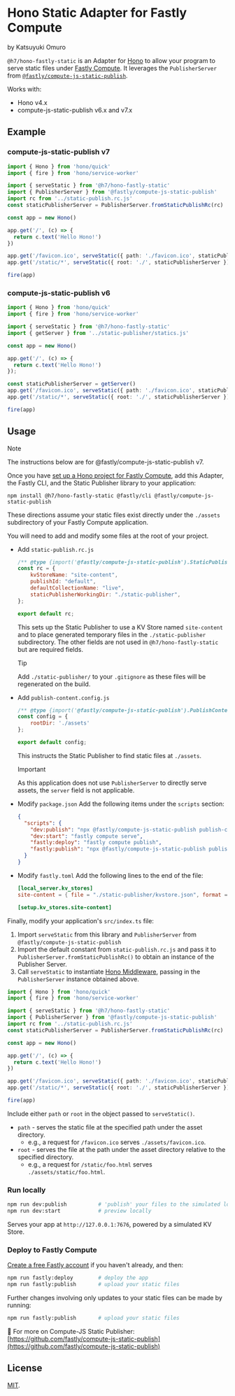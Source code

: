 # Hono Static Adapter for Fastly Compute

by Katsuyuki Omuro

`@h7/hono-fastly-static` is an Adapter for [Hono](https://hono.dev) to allow your program to serve static files under [Fastly Compute](https://www.fastly.com/products/edge-compute). It leverages the `PublisherServer` from [`@fastly/compute-js-static-publish`](https://www.npmjs.com/package/@fastly/compute-js-static-publish).

Works with:
* Hono v4.x
* compute-js-static-publish v6.x and v7.x

## Example

### compute-js-static-publish v7

```typescript
import { Hono } from 'hono/quick'
import { fire } from 'hono/service-worker'

import { serveStatic } from '@h7/hono-fastly-static'
import { PublisherServer } from '@fastly/compute-js-static-publish'
import rc from '../static-publish.rc.js'
const staticPublisherServer = PublisherServer.fromStaticPublishRc(rc)

const app = new Hono()

app.get('/', (c) => {
  return c.text('Hello Hono!')
})

app.get('/favicon.ico', serveStatic({ path: './favicon.ico', staticPublisherServer }))
app.get('/static/*', serveStatic({ root: './', staticPublisherServer }))

fire(app)
```

### compute-js-static-publish v6

```typescript
import { Hono } from 'hono/quick'
import { fire } from 'hono/service-worker'

import { serveStatic } from '@h7/hono-fastly-static'
import { getServer } from '../static-publisher/statics.js'

const app = new Hono()

app.get('/', (c) => {
  return c.text('Hello Hono!')
});

const staticPublisherServer = getServer()
app.get('/favicon.ico', serveStatic({ path: './favicon.ico', staticPublisherServer }))
app.get('/static/*', serveStatic({ root: './', staticPublisherServer }))

fire(app)
```

## Usage

> [!NOTE]
> The instructions below are for @fastly/compute-js-static-publish v7.

Once you have [set up a Hono project for Fastly Compute](https://hono.dev/getting-started/fastly), add this Adapter, the Fastly CLI, and the Static Publisher library to your application:

```
npm install @h7/hono-fastly-static @fastly/cli @fastly/compute-js-static-publish
```

These directions assume your static files exist directly under the `./assets` subdirectory of your Fastly Compute application.

You will need to add and modify some files at the root of your project.

* Add `static-publish.rc.js`
    ```javascript
    /** @type {import('@fastly/compute-js-static-publish').StaticPublishRc} */
    const rc = {
        kvStoreName: "site-content",
        publishId: "default",
        defaultCollectionName: "live",
        staticPublisherWorkingDir: "./static-publisher",
    };
    
    export default rc;
    ```
    This sets up the Static Publisher to use a KV Store named `site-content` and to place generated temporary files in the `./static-publisher` subdirectory. The other fields are not used in `@h7/hono-fastly-static` but are required fields.

    > [!TIP]
    > Add `./static-publisher/` to your `.gitignore` as these files will be regenerated on the build.

* Add `publish-content.config.js`
    ```javascript
    /** @type {import('@fastly/compute-js-static-publish').PublishContentConfig} */
    const config = {
        rootDir: './assets'
    };
    
    export default config;
    ```

    This instructs the Static Publisher to find static files at `./assets`.

    > [!IMPORTANT]
    > As this application does not use `PublisherServer` to directly serve assets, the `server` field is not applicable.

* Modify `package.json`
    Add the following items under the `scripts` section:
    ```json
    {
      "scripts": {
        "dev:publish": "npx @fastly/compute-js-static-publish publish-content --local",
        "dev:start": "fastly compute serve",
        "fastly:deploy": "fastly compute publish",
        "fastly:publish": "npx @fastly/compute-js-static-publish publish-content"
      }
    }
    ```

* Modify `fastly.toml`
    Add the following lines to the end of the file:
    ```toml
    [local_server.kv_stores]
    site-content = { file = "./static-publisher/kvstore.json", format = "json" }

    [setup.kv_stores.site-content]
    ``` 

Finally, modify your application's `src/index.ts` file:
1. Import `serveStatic` from this library and `PublisherServer` from `@fastly/compute-js-static-publish`
2. Import the default constant from `static-publish.rc.js` and pass it to `PublisherServer.fromStaticPublishRc()` to obtain an instance of the Publisher Server.
3. Call `serveStatic` to instantiate [Hono Middleware](https://hono.dev/guides/middleware), passing in the `PublisherServer` instance obtained above. 

```typescript
import { Hono } from 'hono/quick'
import { fire } from 'hono/service-worker'

import { serveStatic } from '@h7/hono-fastly-static'
import { PublisherServer } from '@fastly/compute-js-static-publish'
import rc from '../static-publish.rc.js'
const staticPublisherServer = PublisherServer.fromStaticPublishRc(rc)

const app = new Hono()

app.get('/', (c) => {
  return c.text('Hello Hono!')
})

app.get('/favicon.ico', serveStatic({ path: './favicon.ico', staticPublisherServer }))
app.get('/static/*', serveStatic({ root: './', staticPublisherServer }))

fire(app)
```

Include either `path` or `root` in the object passed to `serveStatic()`.
* `path` - serves the static file at the specified path under the asset directory.
    * e.g., a request for `/favicon.ico` serves `./assets/favicon.ico`.
* `root` - serves the file at the path under the asset directory relative to the specified directory.
    * e.g., a request for `/static/foo.html` serves `./assets/static/foo.html`.

### Run locally

```sh
npm run dev:publish          # 'publish' your files to the simulated local KV Store
npm run dev:start            # preview locally
```

Serves your app at `http://127.0.0.1:7676`, powered by a simulated KV Store.

### Deploy to Fastly Compute

[Create a free Fastly account](https://www.fastly.com/signup/?tier=free) if you haven't already, and then:

```sh
npm run fastly:deploy        # deploy the app
npm run fastly:publish       # upload your static files
```

Further changes involving only updates to your static files can be made by running:
```sh
npm run fastly:publish       # upload your static files
```

📘 For more on Compute-JS Static Publisher:  
[https://github.com/fastly/compute-js-static-publish](https://github.com/fastly/compute-js-static-publish)

## License

[MIT](./LICENSE).
